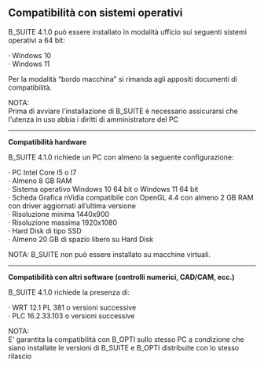 **Compatibilità con sistemi operativi**
-----------------------------------------------------------------------------------------
B\_SUITE 4.1.0 può essere installato in modalità ufficio sui seguenti sistemi operativi a 64 bit: 

· Windows 10  
· Windows 11  

Per la modalità “bordo macchina” si rimanda agli appositi documenti di compatibilità.  

NOTA:  
Prima di avviare l'installazione di B\_SUITE è necessario assicurarsi che l'utenza in uso abbia i diritti di amministratore del PC

***

**Compatibilità hardware**

B\_SUITE 4.1.0 richiede un PC con almeno la seguente configurazione:

· PC Intel Core I5 o I7  
· Almeno 8 GB RAM  
· Sistema operativo Windows 10 64 bit o Windows 11 64 bit  
· Scheda Grafica nVidia compatibile con OpenGL 4.4 con almeno 2 GB RAM con driver aggiornati all’ultima versione  
· Risoluzione minima 1440x900  
· Risoluzione massima 1920x1080  
· Hard Disk di tipo SSD  
· Almeno 20 GB di spazio libero su Hard Disk  

NOTA: B\_SUITE non può essere installato su macchine virtuali.

***

**Compatibilità con altri software (controlli numerici, CAD/CAM, ecc.)**

B\_SUITE 4.1.0 richiede la presenza di:

· WRT 12.1 PL 381 o versioni successive  
· PLC 16.2.33.103 o versioni successive  

NOTA:  
E' garantita la compatibilità con B\_OPTI sullo stesso PC a condizione che siano installate le versioni di B\_SUITE e B\_OPTI distribuite con lo stesso rilascio
